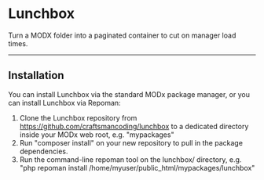 # Lunchbox

Turn a MODX folder into a paginated container to cut on manager load times. 



---------------------------------

## Installation

You can install Lunchbox via the standard MODx package manager, or you can install Lunchbox via Repoman:

1. Clone the Lunchbox repository from https://github.com/craftsmancoding/lunchbox to a dedicated directory inside your MODx web root, e.g. "mypackages"
2. Run "composer install" on your new repository to pull in the package dependencies.
3. Run the command-line repoman tool on the lunchbox/ directory, e.g. "php repoman install /home/myuser/public_html/mypackages/lunchbox"


